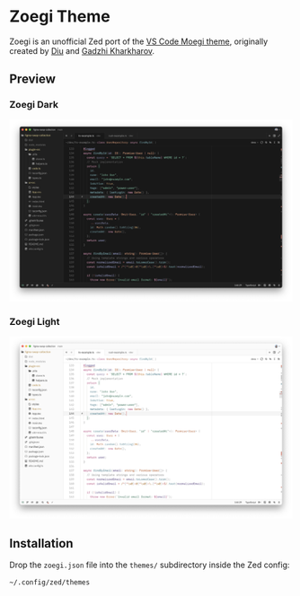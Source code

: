 # Zoegi Theme

Zoegi is an unofficial Zed port of the [VS Code Moegi theme](https://github.com/moegi-design/vscode-theme), originally created by [Diu](https://github.com/ddiu8081) and [Gadzhi Kharkharov](https://github.com/kkga).

## Preview

### Zoegi Dark
![Zoegi Dark Theme](./assets/zoegi-dark.png)

### Zoegi Light
![Zoegi Light Theme](./assets/zoegi-light.png)

## Installation

Drop the `zoegi.json` file into the `themes/` subdirectory inside the Zed config:

```
~/.config/zed/themes
```
